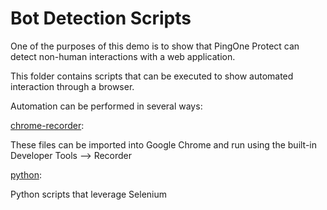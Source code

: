 # Bot Detection Scripts

One of the purposes of this demo is to show that PingOne Protect can detect non-human interactions with a web application.

This folder contains scripts that can be executed to show automated interaction through a browser.

Automation can be performed in several ways:

[chrome-recorder](./chrome-recorder/):

These files can be imported into Google Chrome and run using the built-in Developer Tools --> Recorder

[python](./python/):

Python scripts that leverage Selenium
